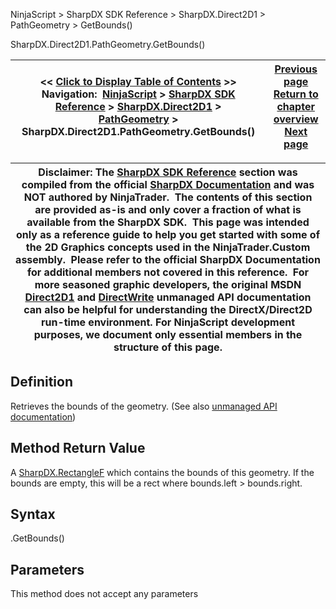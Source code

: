 ﻿
NinjaScript > SharpDX SDK Reference > SharpDX.Direct2D1 > PathGeometry > GetBounds()

SharpDX.Direct2D1.PathGeometry.GetBounds()

| << [Click to Display Table of Contents](sharpdx_direct2d1_pathgeometry_getbounds.md) >> **Navigation:**     [NinjaScript](ninjascript.md) > [SharpDX SDK Reference](sharpdx_sdk_reference.md) > [SharpDX.Direct2D1](sharpdx_direct2d1.md) > [PathGeometry](sharpdx_direct2d1_pathgeometry.md) > SharpDX.Direct2D1.PathGeometry.GetBounds() | [Previous page](sharpdx_direct2d1_pathgeometry_fillcontainspoint.md) [Return to chapter overview](sharpdx_direct2d1_pathgeometry.md) [Next page](sharpdx_direct2d1_pathgeometry_open.md) |
| --- | --- |

| Disclaimer: The [SharpDX SDK Reference](sharpdx_sdk_reference.md) section was compiled from the official [SharpDX Documentation](http://sharpdx.org/) and was NOT authored by NinjaTrader.  The contents of this section are provided as-is and only cover a fraction of what is available from the SharpDX SDK.  This page was intended only as a reference guide to help you get started with some of the 2D Graphics concepts used in the NinjaTrader.Custom assembly.  Please refer to the official SharpDX Documentation for additional members not covered in this reference.  For more seasoned graphic developers, the original MSDN [Direct2D1](https://msdn.microsoft.com/en-us/library/windows/desktop/dd370990.aspx) and [DirectWrite](https://msdn.microsoft.com/en-us/library/windows/desktop/dd368038.aspx) unmanaged API documentation can also be helpful for understanding the DirectX/Direct2D run-time environment. For NinjaScript development purposes, we document only essential members in the structure of this page. |
| --- |

## Definition
Retrieves the bounds of the geometry.
(See also [unmanaged API documentation](http://msdn.microsoft.com/en-us/library/dd742751.aspx))
 
## Method Return Value
A [SharpDX.RectangleF](sharpdx_rectanglef.md) which contains the bounds of this geometry. If the bounds are empty, this will be a rect where bounds.left > bounds.right.
 
## Syntax
<PathGeometry>.GetBounds()
## Parameters
This method does not accept any parameters
